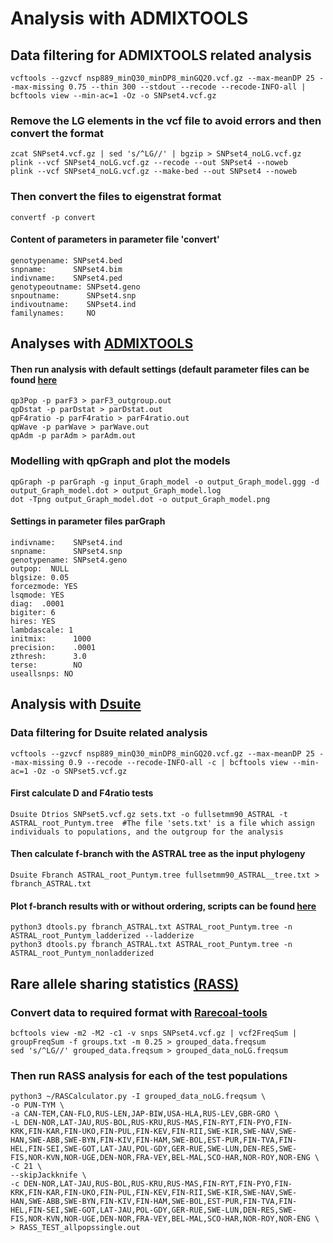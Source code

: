 # Analysis with ADMIXTOOLS

## Data filtering for ADMIXTOOLS related analysis
```
vcftools --gzvcf nsp889_minQ30_minDP8_minGQ20.vcf.gz --max-meanDP 25 --max-missing 0.75 --thin 300 --stdout --recode --recode-INFO-all | bcftools view --min-ac=1 -Oz -o SNPset4.vcf.gz
```
### Remove the LG elements in the vcf file to avoid errors and then convert the format
```
zcat SNPset4.vcf.gz | sed 's/^LG//' | bgzip > SNPset4_noLG.vcf.gz
plink --vcf SNPset4_noLG.vcf.gz --recode --out SNPset4 --noweb
plink --vcf SNPset4_noLG.vcf.gz --make-bed --out SNPset4 --noweb 
```
### Then convert the files to eigenstrat format
```
convertf -p convert
```

#### Content of parameters in parameter file 'convert'
```
genotypename: SNPset4.bed
snpname:      SNPset4.bim
indivname:    SNPset4.ped
genotypeoutname: SNPset4.geno
snpoutname:      SNPset4.snp
indivoutname:    SNPset4.ind
familynames:     NO
```
## Analyses with [ADMIXTOOLS](https://github.com/DReichLab/AdmixTools)
#### Then run analysis with default settings (default parameter files can be found [here](https://github.com/DReichLab/AdmixTools/tree/master/examples)
```
qp3Pop -p parF3 > parF3_outgroup.out
qpDstat -p parDstat > parDstat.out
qpF4ratio -p parF4ratio > parF4ratio.out
qpWave -p parWave > parWave.out
qpAdm -p parAdm > parAdm.out
```
### Modelling with qpGraph and plot the models
```
qpGraph -p parGraph -g input_Graph_model -o output_Graph_model.ggg -d output_Graph_model.dot > output_Graph_model.log
dot -Tpng output_Graph_model.dot -o output_Graph_model.png
```

#### Settings in parameter files parGraph
```
indivname:    SNPset4.ind  
snpname:      SNPset4.snp
genotypename: SNPset4.geno
outpop:  NULL
blgsize: 0.05
forcezmode: YES
lsqmode: YES
diag:  .0001
bigiter: 6
hires: YES
lambdascale: 1
initmix:      1000
precision:    .0001
zthresh:      3.0
terse:        NO
useallsnps: NO
```

## Analysis with [Dsuite](https://github.com/millanek/Dsuite)

### Data filtering for Dsuite related analysis
```
vcftools --gzvcf nsp889_minQ30_minDP8_minGQ20.vcf.gz --max-meanDP 25 --max-missing 0.9 --recode --recode-INFO-all -c | bcftools view --min-ac=1 -Oz -o SNPset5.vcf.gz
```
#### First calculate D and F4ratio tests 
```
Dsuite Dtrios SNPset5.vcf.gz sets.txt -o fullsetmm90_ASTRAL -t ASTRAL_root_Puntym.tree  #The file 'sets.txt' is a file which assign individuals to populations, and the outgroup for the analysis
```
#### Then calculate f-branch with the ASTRAL tree as the input phylogeny
```
Dsuite Fbranch ASTRAL_root_Puntym.tree fullsetmm90_ASTRAL__tree.txt > fbranch_ASTRAL.txt
```
#### Plot f-branch results with or without ordering, scripts can be found [here](https://github.com/millanek/Dsuite/tree/master/utils)
```
python3 dtools.py fbranch_ASTRAL.txt ASTRAL_root_Puntym.tree -n ASTRAL_root_Puntym_ladderized --ladderize
python3 dtools.py fbranch_ASTRAL.txt ASTRAL_root_Puntym.tree -n ASTRAL_root_Puntym_nonladderized
```

## Rare allele sharing statistics [(RASS)](https://github.com/TCLamnidis/RAStools)
### Convert data to required format with [Rarecoal-tools](https://github.com/stschiff/rarecoal-tools)
```
bcftools view -m2 -M2 -c1 -v snps SNPset4.vcf.gz | vcf2FreqSum | groupFreqSum -f groups.txt -m 0.25 > grouped_data.freqsum 
sed 's/^LG//' grouped_data.freqsum > grouped_data_noLG.freqsum
```
### Then run RASS analysis for each of the test populations 
```
python3 ~/RASCalculator.py -I grouped_data_noLG.freqsum \
-o PUN-TYM \
-a CAN-TEM,CAN-FLO,RUS-LEN,JAP-BIW,USA-HLA,RUS-LEV,GBR-GRO \
-L DEN-NOR,LAT-JAU,RUS-BOL,RUS-KRU,RUS-MAS,FIN-RYT,FIN-PYO,FIN-KRK,FIN-KAR,FIN-UKO,FIN-PUL,FIN-KEV,FIN-RII,SWE-KIR,SWE-NAV,SWE-HAN,SWE-ABB,SWE-BYN,FIN-KIV,FIN-HAM,SWE-BOL,EST-PUR,FIN-TVA,FIN-HEL,FIN-SEI,SWE-GOT,LAT-JAU,POL-GDY,GER-RUE,SWE-LUN,DEN-RES,SWE-FIS,NOR-KVN,NOR-UGE,DEN-NOR,FRA-VEY,BEL-MAL,SCO-HAR,NOR-ROY,NOR-ENG \
-C 21 \
--skipJackknife \
-c DEN-NOR,LAT-JAU,RUS-BOL,RUS-KRU,RUS-MAS,FIN-RYT,FIN-PYO,FIN-KRK,FIN-KAR,FIN-UKO,FIN-PUL,FIN-KEV,FIN-RII,SWE-KIR,SWE-NAV,SWE-HAN,SWE-ABB,SWE-BYN,FIN-KIV,FIN-HAM,SWE-BOL,EST-PUR,FIN-TVA,FIN-HEL,FIN-SEI,SWE-GOT,LAT-JAU,POL-GDY,GER-RUE,SWE-LUN,DEN-RES,SWE-FIS,NOR-KVN,NOR-UGE,DEN-NOR,FRA-VEY,BEL-MAL,SCO-HAR,NOR-ROY,NOR-ENG \
> RASS_TEST_allpopssingle.out
```
